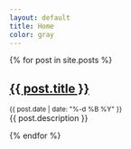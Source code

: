 ```yaml
---
layout: default
title: Home
color: gray
---
```

<div>
{% for post in site.posts %}

<div class="post_wrapper">
<h2><a class="header_link" href="{{ post.url }}">{{ post.title }}</a></h2>
<sup>{{ post.date | date: "%-d %B %Y" }}</sup>
<br>
{{ post.description }}
<br>
</div>    

{% endfor %}

</div>